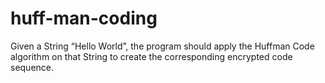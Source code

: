 # huff-man-coding

Given a String “Hello World”, the program should apply the Huffman Code algorithm on that String to create the corresponding encrypted code sequence.

